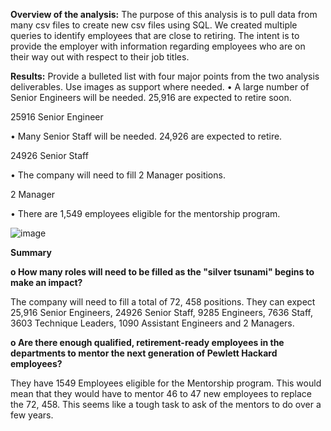 **Overview of the analysis:**
The purpose of this analysis is to pull data from many csv files to create new csv files using SQL. We created multiple queries to identify employees that are close to retiring. The intent is to provide the employer with information regarding employees who are on their way out with respect to their job titles. 


**Results:** Provide a bulleted list with four major points from the two analysis deliverables. Use images as support where needed.
•	A large number of Senior Engineers will be needed. 25,916 are expected to retire soon. 

25916	Senior Engineer

•	Many Senior Staff will be needed. 24,926 are expected to retire.

24926	Senior Staff


•	The company will need to fill 2 Manager positions. 

2	Manager
	

•	There are 1,549 employees eligible for the mentorship program. 

![image](https://user-images.githubusercontent.com/96017493/153514758-c32212ab-2798-42dc-986e-6c2432b3e59e.png)

 


**Summary** 

**o	How many roles will need to be filled as the "silver tsunami" begins to make an impact?**


The company will need to fill a total of 72, 458 positions. They can expect 25,916 Senior Engineers, 24926 Senior Staff, 9285 Engineers, 7636 Staff, 3603 Technique Leaders, 1090 Assistant Engineers and 2 Managers. 

**o	Are there enough qualified, retirement-ready employees in the departments to mentor the next generation of Pewlett Hackard employees?**


They have 1549 Employees eligible for the Mentorship program. This would mean that they would have to mentor 46 to 47 new employees to replace the 72, 458. This seems like a tough task to ask of the mentors to do over a few years. 

